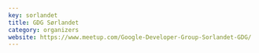 ```yaml
---
key: sorlandet
title: GDG Sørlandet
category: organizers
website: https://www.meetup.com/Google-Developer-Group-Sorlandet-GDG/
---
```

